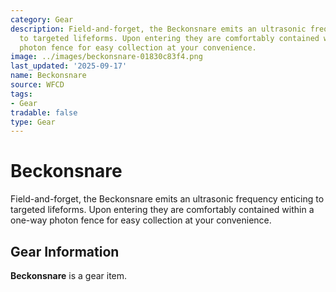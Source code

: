 ```yaml
---
category: Gear
description: Field-and-forget, the Beckonsnare emits an ultrasonic frequency enticing
  to targeted lifeforms. Upon entering they are comfortably contained within a one-way
  photon fence for easy collection at your convenience.
image: ../images/beckonsnare-01830c83f4.png
last_updated: '2025-09-17'
name: Beckonsnare
source: WFCD
tags:
- Gear
tradable: false
type: Gear
---
```


# Beckonsnare

Field-and-forget, the Beckonsnare emits an ultrasonic frequency enticing to targeted lifeforms. Upon entering they are comfortably contained within a one-way photon fence for easy collection at your convenience.

## Gear Information

**Beckonsnare** is a gear item.

